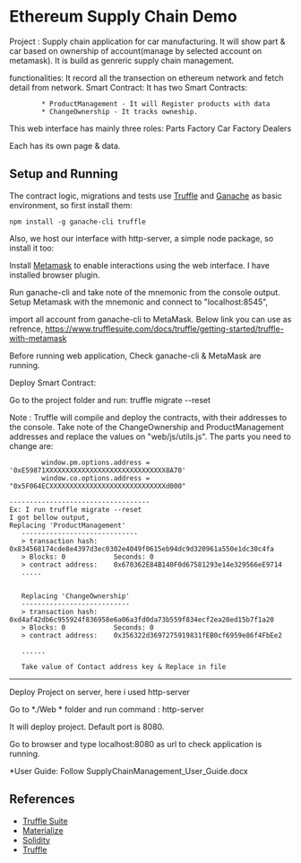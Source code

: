 # Ethereum Supply Chain Demo

Project : 
    Supply chain application for car manufacturing.
    It will show part & car based on ownership of account(manage by selected account on metamask).
    It is build as genreric supply chain management.

 functionalities: It record all the transection on ethereum network and fetch detail from network.
    Smart Contract:
        It has two Smart Contracts:
        
            * ProductManagement - It will Register products with data
            * ChangeOwnership - It tracks owneship.

This web interface has mainly three roles: 
        Parts Factory
        Car Factory
        Dealers

Each has its own page & data.

## Setup and Running

The contract logic, migrations and tests use [Truffle](https://truffleframework.com/truffle) and [Ganache](https://truffleframework.com/ganache) as basic environment, so first install them:

`npm install -g ganache-cli truffle`

Also, we host our interface with http-server, a simple node package, so install it too:

Install [Metamask](https://metamask.io/) to enable interactions using the web interface.
I have installed browser plugin.

Run ganache-cli and take note of the mnemonic from the console output.
Setup Metamask with the mnemonic and connect to "localhost:8545", 

import all account from ganache-cli to MetaMask. Below link you can use as refrence,
https://www.trufflesuite.com/docs/truffle/getting-started/truffle-with-metamask

Before running web application,
    Check ganache-cli & MetaMask are running.

Deploy Smart Contract:

Go to the project folder and run: truffle migrate --reset

Note : Truffle will compile and deploy the contracts, with their addresses to the console.
Take note of the ChangeOwnership and ProductManagement addresses and replace the values on "web/js/utils.js".
The parts you need to change are:

            window.pm.options.address = '0xE59871XXXXXXXXXXXXXXXXXXXXXXXXXXXXXX8A70'
            window.co.options.address = "0x5F064ECXXXXXXXXXXXXXXXXXXXXXXXXXXXXXd000"

    -----------------------------------
    Ex: I run truffle migrate --reset
    I got bellow output,
    Replacing 'ProductManagement'
       -----------------------------
       > transaction hash:    0x834568174cde8e4397d3ec0302e4049f0615eb94dc9d320961a550e1dc30c4fa
       > Blocks: 0            Seconds: 0
       > contract address:    0x670362E84B140F0d67581293e14e329566eE9714
       .....


       Replacing 'ChangeOwnership'
       ---------------------------
       > transaction hash:    0xd4af42db6c955924f836958e6a06a3fd0da73b559f834ecf2ea20ed15b7f1a20
       > Blocks: 0            Seconds: 0
       > contract address:    0x356322d3697275919831fEB0cf6959e86f4FbEe2

       ......

       Take value of Contact address key & Replace in file
------------------------------------     

Deploy Project on server, here i used http-server

Go to *./Web * folder and run command : http-server 

It will deploy project. Default port is 8080.

Go to browser and  type localhost:8080 as url to check application is running.

*User Guide: Follow SupplyChainManagement_User_Guide.docx

## References

* [Truffle Suite](https://truffleframework.com/)
* [Materialize](https://materializecss.com/)
* [Solidity](https://solidity.readthedocs.io/)
* [Truffle](https://www.trufflesuite.com/)
